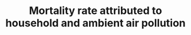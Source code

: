 ---
data_non_statistical: true
goal_meta_link: http://unstats.un.org/sdgs/files/metadata-compilation/Metadata-Goal-3.pdf
graph_title: Mortality rate attributed to household and ambient air pollution
graph_type: null
has_metadata: false
indicator: 3.9.1
indicator_name: Mortality rate attributed to household and ambient air pollution
indicator_sort_order: 03-09-01
indicator_variable: mortality_rate_airpollution
layout: indicator
national_geographical_coverage: United States
permalink: /3-9-1/
published: true
reporting_status: notstarted
sdg_goal: 3
source_active_1: true
source_notes_1: null
source_title_1: null
target: By 2030, substantially reduce the number of deaths and illnesses from hazardous
  chemicals and air, water and soil pollution and contamination.
target_id: '3.9'
title: Mortality rate attributed to household and ambient air pollution
un_custodial_agency: 'WHO (Partnering Agencies: UNEP)'
un_designated_tier: '1'
variable_description: null
variable_notes: null
---